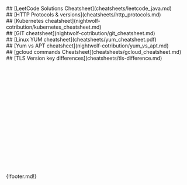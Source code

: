 <br>
## [LeetCode Solutions Cheatsheet](cheatsheets/leetcode_java.md)
<br>
## [HTTP Protocols & versions](cheatsheets/http_protocols.md)
<br>
## [Kubernetes cheatsheet](nightwolf-cotribution/kubernetes_cheatsheet.md)
<br>
## [GIT cheatsheet](nightwolf-cotribution/git_cheatsheet.md)
<br>
## [Linux YUM cheatsheet](cheatsheets/yum_cheatsheet.pdf)
<br>
## [Yum vs APT cheatsheet](nightwolf-cotribution/yum_vs_apt.md)
<br>
## [gcloud commands Cheatsheet](cheatsheets/gcloud_cheatsheet.md)
<br>
## [TLS Version key differences](cheatsheets/tls-difference.md)



<br>
<br>
<br>
<br>
<br>
<br>
<br>
<br>
<br>
<br>
<br>
<br>
<br>
<br>
<br>
<br>
<br>
<br>
<br>
{!footer.md!}

